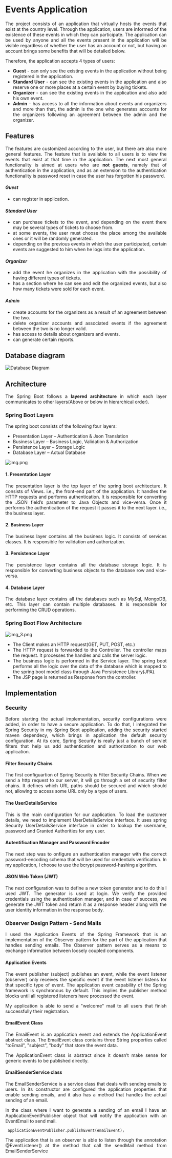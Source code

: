 <div align="justify">

# Events Application
The project consists of an application that virtually hosts the events that exist at the country level. Through the application, users are informed of the existence of these events in which they can participate.
The application can be used by anyone and all the events present in the application will be visible regardless of whether the user has an account or not, but having an account brings some benefits that will be detailed below.


Therefore, the application accepts 4 types of users:
- **Guest** - can only see the existing events in the application without being registered in the application.
- **Standard User** -  can see the existing events in the application and also reserve one or more places at a certain event by buying tickets.
- **Organizer** - can see the existing events in the application and also add his own event.
- **Admin** - has access to all the information about events and organizers and more than that, the admin is the one who generates accounts for the organizers following an agreement between the admin and the organizer.

## Features
The features are customized according to the user, but there are also more general features.
The feature that is available to all users is to view the events that exist at that time in the application.
The next most general functionality is aimed at users who are **not guests**, namely that of authentication in the application, and as an extension to the authentication functionality is password reset in case the user has forgotten his password.
#### _Guest_
- can register in application.

#### _Standard User_
- can purchase tickets to the event, and depending on the event there may be several types of tickets to choose from.
- at some events, the user must choose the place among the available ones or it will be randomly generated.
- depending on the previous events in which the user participated, certain events are suggested to him when he logs into the application.

#### _Organizer_
- add the event he organizes in the application with the possibility of having different types of tickets.
- has a section where he can see and edit the organized events, but also how many tickets were sold for each event.

#### _Admin_
- create accounts for the organizers as a result of an agreement between the two.
- delete organizer accounts and associated events if the agreement between the two is no longer valid.
- has access to details about organizers and events.
- can generate certain reports.

## Database diagram
![Database Diagram](http://www.plantuml.com/plantuml/svg/hPJ1Rjiy3CVlVWgs7_2X1bOK6z2XC0oZfrrstTsGRSOMOek6HAVnbhpxB3VIuaJ5ac2-cHH__9CYzMfOQ1wwDhghS2KLGgzb9_IOht5ysCQG5bbQKaiw-QzuUVdwUVhzVt9bwTDipRRfKv7vu1LfbBKw1Bj0CN-dWJw8HT6YpOMA9O-mXJI5Xn-VuAsHZ35aMHJTSOCTGjyAgIAc7fYW86Rge98QIvQa8hEMgXTQTD1EN1vx1DBSK1IzfoXeg1lEMPPhP1F3hmXWKQ-iuWGAMKl5asjHZQMzHrRvqR59whVlMNPwUZ2emyTi2IKcO5Fi3xfmW-fQFOresmk4aAw5aZy_L5CAnfhqcC16wB8H-k7BytDiFTNa2LZHb5hsjjtdpeO6VMvLeZi5xTsDj5GAoxgW-036wgT1yHYmov1LL9L6Om8QAJSesFY4xcfy_wwy7b7Eoa9TTsXDBTvMjoFSDCYumQMkluo1D7Cb2LGqJ4cdD5XA8qaTSfOOS7c9yo8Scd6bKDkVIUUyAbYZZe_65ZiXsuj6pUOJnhoHhfQUXSH_Txj-ziAJ6jwpd5Pv8JKtvtkoVBDW_dQxnyVT3fpj_4lWVlbU9RAw3wBsCmdc7W24KTRf67PwbYazm-zoY66VgmiOVzOjmF1E1mgSThs1nU2TW0vcXmdqqUa9IVKOw_IGG3u7iOFyONEjyvZX3zvUpokgQkZQtm00)

## Architecture
The Spring Boot follows a **layered architecture** in which each layer communicates to other layers(Above or below in hierarchical order).
### Spring Boot Layers

The spring boot consists of the following four layers:
- Presentation Layer – Authentication & Json Translation
- Business Layer – Business Logic, Validation & Authorization
- Persistence Layer – Storage Logic
- Database Layer – Actual Database

![img.png](img.png)

#### 1. Presentation Layer

The presentation layer is the top layer of the spring boot architecture. It consists of Views. i.e., the front-end part of the application. It handles the HTTP requests and performs authentication. It is responsible for converting the JSON field’s parameter to Java Objects and vice-versa. Once it performs the authentication of the request it passes it to the next layer. i.e., the business layer.

#### 2. Business Layer

The business layer contains all the business logic. It consists of services classes. It is responsible for validation and authorization.

#### 3. Persistence Layer

The persistence layer contains all the database storage logic. It is responsible for converting business objects to the database row and vice-versa.

#### 4. Database Layer

The database layer contains all the databases such as MySql, MongoDB, etc. This layer can contain multiple databases. It is responsible for performing the CRUD operations.

### Spring Boot Flow Architecture
![img_3.png](img_3.png)
- The Client makes an HTTP request(GET, PUT, POST, etc.)
- The HTTP request is forwarded to the Controller. The controller maps the request. It processes the handles and calls the server logic.
- The business logic is performed in the Service layer. The spring boot performs all the logic over the data of the database which is mapped to the spring boot model class through Java Persistence Library(JPA).
- The JSP page is returned as Response from the controller.

## Implementation
### Security
Before starting the actual implementation, security configurations were added, in order to have a secure application. To do that, I integrated the Spring Security in my Spring Boot application, adding the security started maven dependecy, which brings in application the default security configuration. At its core, Spring Security is really just a bunch of servlet filters that help us add authentication and authorization to our web application.

#### Filter Security Chains
The first configuartion of Spring Security is Filter Security Chains.
When we send a http request to our server, it will go through a set of security filter chains. 
It defines which URL paths should be secured and which should not, allowing to access some URL only by a type of users. 

#### The UserDetailsService
This is the main configuration for our application. To load the customer details, we need to implement UserDetailsService interface. It uses spring Security UserDetailsService interface in order to lookup the username, password and Granted Authorities for any user.

#### Autentification Manager and Password Encoder
The next step was to onfigure an authentication manager with the correct password-encoding schema that will be used for credentials verification.
In my application, I choose to use the bcrypt password-hashing algorithm.

#### JSON Web Token (JWT)
The next configuration was to define a new token generator and to do this I used JWT. The generator is used at login.
We verify the provided credentials using the authentication manager, and in case of success, we generate the JWT token and return it as a response header along with the user identity information in the response body.

### Observer Design Pattern -  Send Mails
I used the Application Events of the Spring Framework that is an implementation of the Observer pattern for the part of the application that handles sending emails. The Observer pattern serves as a means to exchange information between loosely coupled components.

#### Application Events
The event publisher (subject) publishes an event, while the event listener (observer) only receives the specific event if the event listener listens for that specific type of event.
The application event capability of the Spring framework is synchronous by default. This implies the publisher method blocks until all registered listeners have processed the event.

My application is able to send a "welcome" mail to all users that finish successfully their registration.

#### EmailEvent Class
The EmailEvent is an application event and extends the ApplicationEvent abstract class. The EmailEvent class contains three String properties called "toEmail", "subject", "body" that store the event data.

The ApplicationEvent class is abstract since it doesn’t make sense for generic events to be published directly.

#### EmailSenderService class
The EmailSenderService is a service class that deals with sending emails to users. In its constructor are configured the application properties that enable sending emails, and it also has a method that handles the actual sending of an email. 

In the class where I want to generate a sending of an email I have an ApplicationEventPublisher object that will notify the application with an EventEmail to send mail.

``` applicationEventPublisher.publishEvent(emailEvent);```

The application that is an observer is able to listen through the annotation @EventListener() at the method that call the sendMail method from EmailSenderService
</div>